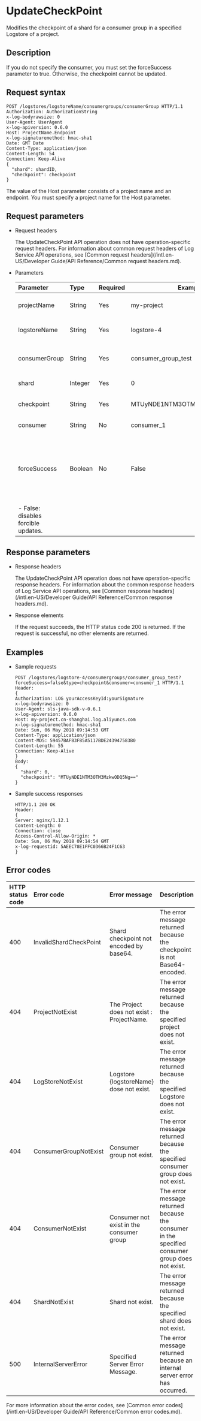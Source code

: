# UpdateCheckPoint

Modifies the checkpoint of a shard for a consumer group in a specified Logstore of a project.

## Description

If you do not specify the consumer, you must set the forceSuccess parameter to true. Otherwise, the checkpoint cannot be updated.

## Request syntax

```
POST /logstores/logstoreName/consumergroups/consumerGroup HTTP/1.1
Authorization: AuthorizationString
x-log-bodyrawsize: 0
User-Agent: UserAgent
x-log-apiversion: 0.6.0
Host: ProjectName.Endpoint
x-log-signaturemethod: hmac-sha1
Date: GMT Date
Content-Type: application/json
Content-Length: 54
Connection: Keep-Alive
{
  "shard": shardID,
  "checkpoint": checkpoint
}
```

The value of the Host parameter consists of a project name and an endpoint. You must specify a project name for the Host parameter.

## Request parameters

-   Request headers

    The UpdateCheckPoint API operation does not have operation-specific request headers. For information about common request headers of Log Service API operations, see [Common request headers](/intl.en-US/Developer Guide/API Reference/Common request headers.md).

-   Parameters

    |Parameter|Type|Required|Example|Description|
    |:--------|:---|:-------|-------|:----------|
    |projectName|String|Yes|my-project|The name of the project.|
    |logstoreName|String|Yes|logstore-4|The name of the Logstore.|
    |consumerGroup|String|Yes|consumer\_group\_test|The name of the consumer group.|
    |shard|Integer|Yes|0|The ID of the shard.|
    |checkpoint|String|Yes|MTUyNDE1NTM3OTM3MzkwODQ5Ng==|The value of the checkpoint.|
    |consumer|String|No|consumer\_1|The consumer.|
    |forceSuccess|Boolean|No|False|Specifies whether to enable forcible updates.    -   True: enables forcible updates.
    -   False: disables forcible updates. |


## Response parameters

-   Response headers

    The UpdateCheckPoint API operation does not have operation-specific response headers. For information about the common response headers of Log Service API operations, see [Common response headers](/intl.en-US/Developer Guide/API Reference/Common response headers.md).

-   Response elements

    If the request succeeds, the HTTP status code 200 is returned. If the request is successful, no other elements are returned.


## Examples

-   Sample requests

    ```
    POST /logstores/logstore-4/consumergroups/consumer_group_test? forceSuccess=false&type=checkpoint&consumer=consumer_1 HTTP/1.1
    Header:
    {
    Authorization: LOG yourAccessKeyId:yourSignature
    x-log-bodyrawsize: 0
    User-Agent: sls-java-sdk-v-0.6.1
    x-log-apiversion: 0.6.0
    Host: my-project.cn-shanghai.log.aliyuncs.com
    x-log-signaturemethod: hmac-sha1
    Date: Sun, 06 May 2018 09:14:53 GMT
    Content-Type: application/json
    Content-MD5: 59457BAFB3F85A5117BDE243947583B0
    Content-Length: 55
    Connection: Keep-Alive
    }
    Body:
    {
      "shard": 0,
      "checkpoint": "MTUyNDE1NTM3OTM3MzkwODQ5Ng=="
    }
    ```

-   Sample success responses

    ```
    HTTP/1.1 200 OK
    Header:
    {
    Server: nginx/1.12.1
    Content-Length: 0
    Connection: close
    Access-Control-Allow-Origin: *
    Date: Sun, 06 May 2018 09:14:54 GMT
    x-log-requestid: 5AEEC78E1FFC0366B24F1C63
    }
    ```


## Error codes

|HTTP status code|Error code|Error message|Description|
|:---------------|:---------|:------------|-----------|
|400|InvalidShardCheckPoint|Shard checkpoint not encoded by base64.|The error message returned because the checkpoint is not Base64-encoded.|
|404|ProjectNotExist|The Project does not exist : ProjectName.|The error message returned because the specified project does not exist.|
|404|LogStoreNotExist|Logstore \{logstoreName\} dose not exist.|The error message returned because the specified Logstore does not exist.|
|404|ConsumerGroupNotExist|Consumer group not exist.|The error message returned because the specified consumer group does not exist.|
|404|ConsumerNotExist|Consumer not exist in the consumer group|The error message returned because the consumer in the specified consumer group does not exist.|
|404|ShardNotExist|Shard not exist.|The error message returned because the specified shard does not exist.|
|500|InternalServerError|Specified Server Error Message.|The error message returned because an internal server error has occurred.|

For more information about the error codes, see [Common error codes](/intl.en-US/Developer Guide/API Reference/Common error codes.md).

